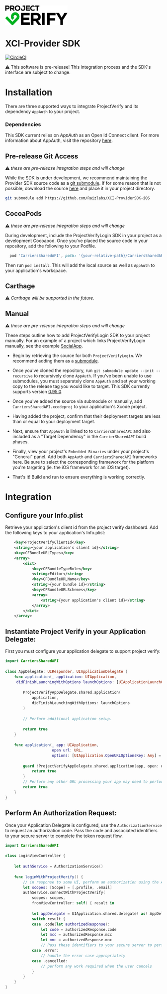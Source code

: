 
![Project Verify](project_verify.png "Project Verify")

# XCI-Provider SDK
[![CircleCI](https://circleci.com/gh/Rightpoint/XCI-ProviderSDK-iOS/tree/develop.svg?style=svg&circle-token=0170863b5ec5b1ec6f14c3980c1f4e6e269f2adf)](https://circleci.com/gh/Raizlabs/XCI-ProviderSDK-iOS/tree/develop)

⚠️ This software is pre-release! This integration process and the SDK's interface are subject to change.

# Installation

There are three supported ways to integrate ProjectVerify and its dependency `AppAuth` to your project.

### Dependencies

This SDK current relies on *AppAuth* as an Open Id Connect client.
For more information about AppAuth, visit the repository [here](https://github.com/openid/AppAuth-iOS).

## Pre-release Git Access

⚠️ *these are pre-release integration steps and will change*

While the SDK is under development, we recommend maintaining the Provider SDK source code as a [git submodule][submodules]. If for some reason that is not possible, download the source [here][projectVerifyLogin] and place it in your project directory.

```bash
git submodule add https://github.com/Raizlabs/XCI-ProviderSDK-iOS
```

## CocoaPods

⚠️ *these are pre-release integration steps and will change*

During development, include the ProjectVerifyLogin SDK in your project as a development Cocoapod. Once you've placed the source code in your repository, add the following to your Podfile.

```ruby
  pod 'CarriersSharedAPI', path: '{your-relative-path}/CarriersSharedAPI.podspec'
```

Then run `pod install`. This will add the local source as well as `AppAuth` to your application's workspace.

## Carthage

⚠️️ *Carthage will be supported in the future.*

## Manual

⚠️ *these are pre-release integration steps and will change*

These steps outline how to add ProjectVerifyLogin SDK to your project manually. For an example of a project which links ProjectVerifyLogin manually, see the example [SocialApp](https://github.com/Raizlabs/XCI-ProviderSDK-iOS/tree/develop/Example/SocialApp).

- Begin by retrieving the source for both `ProjectVerifyLogin`. We recommend adding them as a [submodule](#pre-release-git-access).

- Once you've cloned the repository, run `git submodule update --init --recursive` to recursively clone `AppAuth`. If you've been unable to use submodules, you must separately clone `AppAuth` and set your working copy to the release tag you would like to target. This SDK currently supports version [0.95.0](https://github.com/openid/AppAuth-iOS/releases/tag/0.95.0).

- Once you've added the source via submodule or manually, add `CarriersSharedAPI.xcodeproj` to your application's Xcode project.

- Having added the project, confirm that their deployment targets are less than or equal to your deployment target.

- Next, ensure that `AppAuth` is linked to to `CarriersSharedAPI` and also included as a "Target Dependency" in the `CarrierSharedAPI` build phases.

- Finally, view your project's `Embedded Binaries` under your project's "General" panel. Add both `AppAuth` and `CarriersSharedAPI` frameworks here. Be sure to select the corresponding framework for the platform you're targeting (ie. the iOS framework for an iOS target).

- That's it! Build and run to ensure everything is working correctly.

# Integration

## Configure your Info.plist

Retrieve your application's client id from the project verify dashboard.
Add the following keys to your application's Info.plist:

```xml
	<key>ProjectVerifyClientId</key>
	<string>{your application's client id}</string>
	<key>CFBundleURLTypes</key>
	<array>
		<dict>
			<key>CFBundleTypeRole</key>
			<string>Editor</string>
			<key>CFBundleURLName</key>
			<string>{your bundle id}</string>
			<key>CFBundleURLSchemes</key>
			<array>
				<string>{your application's client id}</string>
			</array>
		</dict>
	</array>
```

## Instantiate Project Verify in your Application Delegate:

First you must configure your application delegate to support project verify:

```swift
import CarriersSharedAPI

class AppDelegate: UIResponder, UIApplicationDelegate {
    func application(_ application: UIApplication,
     didFinishLaunchingWithOptions launchOptions: [UIApplicationLaunchOptionsKey: Any]?) -> Bool {

        ProjectVerifyAppDelegate.shared.application(
            application,
            didFinishLaunchingWithOptions: launchOptions
        )

        // Perform additional application setup.

        return true
    }

    func application(_ app: UIApplication,
                     open url: URL,
                     options: [UIApplication.OpenURLOptionsKey: Any] = [:]) -> Bool {

        guard !ProjectVerifyAppDelegate.shared.application(app, open: url, options: options) else {
            return true
        }
        // Perform any other URL processing your app may need to perform. 
        return true
    }
}
```

## Perform An Authorization Request:

Once your Application Delegate is configured, use the `AuthorizationService` to request an authorization
code. Pass the code and associated identifiers to your secure server to complete the token request flow.

```swift
import CarriersSharedAPI

class LoginViewController {

    let authService = AuthorizationService()
    
    func loginWithProjectVerify() {
        // in response to some UI, perform an authorization using the AuthorizationService
        let scopes: [Scope] = [.profile, .email]
        authService.connectWithProjectVerify(
            scopes: scopes,
            fromViewController: self) { result in

            let appDelegate = UIApplication.shared.delegate! as! AppDelegate
            switch result {
            case .code(let authorizedResponse):
                let code = authorizedResponse.code
                let mcc = authorizedResponse.mcc
                let mnc = authorizedResponse.mnc
                // Pass these identifiers to your secure server to perform a token request
            case .error:
                // handle the error case appropriately
            case .cancelled:
                // perform any work required when the user cancels
            }
        }
    }
}
```

[submodules]: https://git-scm.com/docs/git-submodule
[projectVerifyLogin]: https://github.com/Raizlabs/XCI-ProviderSDK-iOS
[appAuth]: https://github.com/openid/AppAuth-iOS

